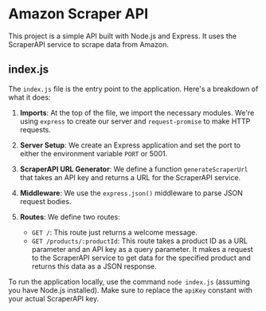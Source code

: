 # Amazon Scraper API

This project is a simple API built with Node.js and Express. It uses the ScraperAPI service to scrape data from Amazon.

## index.js

The `index.js` file is the entry point to the application. Here's a breakdown of what it does:

1. **Imports**: At the top of the file, we import the necessary modules. We're using `express` to create our server and `request-promise` to make HTTP requests.

2. **Server Setup**: We create an Express application and set the port to either the environment variable `PORT` or 5001.

3. **ScraperAPI URL Generator**: We define a function `generateScraperUrl` that takes an API key and returns a URL for the ScraperAPI service.

4. **Middleware**: We use the `express.json()` middleware to parse JSON request bodies.

5. **Routes**: We define two routes:
   - `GET /`: This route just returns a welcome message.
   - `GET /products/:productId`: This route takes a product ID as a URL parameter and an API key as a query parameter. It makes a request to the ScraperAPI service to get data for the specified product and returns this data as a JSON response.

To run the application locally, use the command `node index.js` (assuming you have Node.js installed). Make sure to replace the `apiKey` constant with your actual ScraperAPI key.
